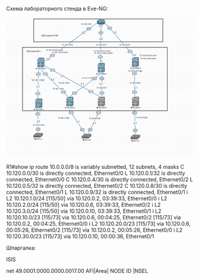 Cхема лабораторного стенда в Eve-NG:

![](Lab3_ISIS.png)


R1#show ip route
      10.0.0.0/8 is variably subnetted, 12 subnets, 4 masks
C        10.120.0.0/30 is directly connected, Ethernet0/0
L        10.120.0.1/32 is directly connected, Ethernet0/0
C        10.120.0.4/30 is directly connected, Ethernet0/2
L        10.120.0.5/32 is directly connected, Ethernet0/2
C        10.120.0.8/30 is directly connected, Ethernet0/1
L        10.120.0.9/32 is directly connected, Ethernet0/1
i L2     10.120.1.0/24 [115/50] via 10.120.0.2, 03:39:33, Ethernet0/0
i L2     10.120.2.0/24 [115/50] via 10.120.0.6, 03:39:33, Ethernet0/2
i L2     10.120.3.0/24 [115/50] via 10.120.0.10, 03:39:33, Ethernet0/1
i L2     10.120.10.0/23 [115/73] via 10.120.0.6, 00:04:25, Ethernet0/2
                        [115/73] via 10.120.0.2, 00:04:25, Ethernet0/0
i L2     10.120.20.0/23 [115/73] via 10.120.0.6, 00:05:26, Ethernet0/2
                        [115/73] via 10.120.0.2, 00:05:26, Ethernet0/0
i L2     10.120.30.0/23 [115/73] via 10.120.0.10, 00:00:36, Ethernet0/1




Шпаргалка:

ISIS 

net 49.0001.0000.0000.0017.00
   AFI|Area|    NODE ID   |NSEL 